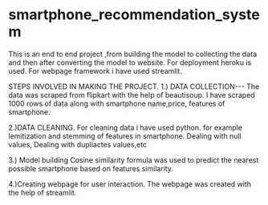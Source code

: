 # smartphone_recommendation_system
This is an end to end project ,from building the model to collecting the data and then after converting the model to website.
For deployment heroku is used.
For webpage framework i have used streamlit.

STEPS INVOLVED IN MAKING THE PROJECT.
1.) DATA COLLECTION---
The data was scraped from flipkart with the help of beautisoup.
I have scraped 1000 rows of data along with smartphone name,price,
features of smartphone.

2.)DATA CLEANING.
For cleaning data i have used python.
for example lemitization and stemming of features in smartphone.
Dealing with null values,
Dealing with dupliactes values,etc

3.) Model building 
   Cosine similarity formula was used to predict the nearest possible smartphone based on features similarity.
   
4.)Creating webpage for user interaction.
The webpage was created with the help of streamlit.
